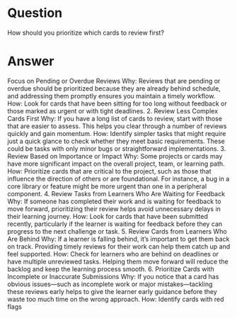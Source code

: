 # Question

How should you prioritize which cards to review first?

# Answer

Focus on Pending or Overdue Reviews
Why: Reviews that are pending or overdue should be prioritized because they are already behind schedule, and addressing them promptly ensures you maintain a timely workflow.
How: Look for cards that have been sitting for too long without feedback or those marked as urgent or with tight deadlines.
2. Review Less Complex Cards First
Why: If you have a long list of cards to review, start with those that are easier to assess. This helps you clear through a number of reviews quickly and gain momentum.
How: Identify simpler tasks that might require just a quick glance to check whether they meet basic requirements. These could be tasks with only minor bugs or straightforward implementations.
3. Review Based on Importance or Impact
Why: Some projects or cards may have more significant impact on the overall project, team, or learning path.
How: Prioritize cards that are critical to the project, such as those that influence the direction of others or are foundational. For instance, a bug in a core library or feature might be more urgent than one in a peripheral component.
4. Review Tasks from Learners Who Are Waiting for Feedback
Why: If someone has completed their work and is waiting for feedback to move forward, prioritizing their review helps avoid unnecessary delays in their learning journey.
How: Look for cards that have been submitted recently, particularly if the learner is waiting for feedback before they can progress to the next challenge or task.
5. Review Cards from Learners Who Are Behind
Why: If a learner is falling behind, it’s important to get them back on track. Providing timely reviews for their work can help them catch up and feel supported.
How: Check for learners who are behind on deadlines or have multiple unreviewed tasks. Helping them move forward will reduce the backlog and keep the learning process smooth.
6. Prioritize Cards with Incomplete or Inaccurate Submissions
Why: If you notice that a card has obvious issues—such as incomplete work or major mistakes—tackling these reviews early helps to give the learner early guidance before they waste too much time on the wrong approach.
How: Identify cards with red flags 


